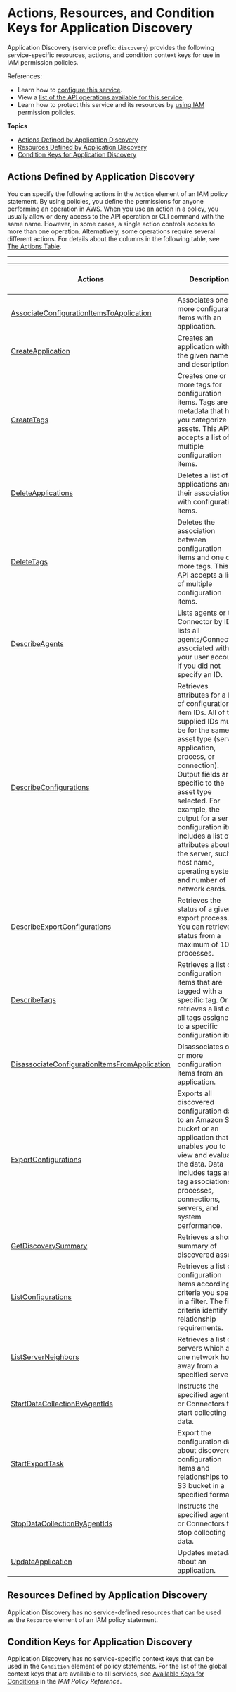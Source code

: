 # Actions, Resources, and Condition Keys for Application Discovery<a name="list_applicationdiscovery"></a>

Application Discovery \(service prefix: `discovery`\) provides the following service\-specific resources, actions, and condition context keys for use in IAM permission policies\.

References:
+ Learn how to [configure this service](http://docs.aws.amazon.com/application-discovery/latest/userguide/)\.
+ View a [list of the API operations available for this service](http://docs.aws.amazon.com/application-discovery/latest/APIReference/)\.
+ Learn how to protect this service and its resources by [using IAM](http://docs.aws.amazon.com/application-discovery/latest/userguide/before_you_install.html#appdisc-user-policy) permission policies\.

**Topics**
+ [Actions Defined by Application Discovery](#applicationdiscovery-actions-as-permissions)
+ [Resources Defined by Application Discovery](#applicationdiscovery-resources-for-iam-policies)
+ [Condition Keys for Application Discovery](#applicationdiscovery-policy-keys)

## Actions Defined by Application Discovery<a name="applicationdiscovery-actions-as-permissions"></a>

You can specify the following actions in the `Action` element of an IAM policy statement\. By using policies, you define the permissions for anyone performing an operation in AWS\. When you use an action in a policy, you usually allow or deny access to the API operation or CLI command with the same name\. However, in some cases, a single action controls access to more than one operation\. Alternatively, some operations require several different actions\. For details about the columns in the following table, see [The Actions Table](reference_policies_actions-resources-contextkeys.md#actions_table)\.


****  

| Actions | Description | Access Level | Resource Types \(\*required\) | Condition Keys | Dependent Actions | 
| --- | --- | --- | --- | --- | --- | 
| [AssociateConfigurationItemsToApplication](http://docs.aws.amazon.com/application-discovery/latest/APIReference/API_AssociateConfigurationItemsToApplication.html) | Associates one or more configuration items with an application\. | Write  |  |  |  | 
| [CreateApplication](http://docs.aws.amazon.com/application-discovery/latest/APIReference/API_CreateApplication.html) | Creates an application with the given name and description\. | Write  |  |  |  | 
| [CreateTags](http://docs.aws.amazon.com/application-discovery/latest/APIReference/API_CreateTags.html) | Creates one or more tags for configuration items\. Tags are metadata that help you categorize IT assets\. This API accepts a list of multiple configuration items\. | Tagging Write  |  |  |  | 
| [DeleteApplications](http://docs.aws.amazon.com/application-discovery/latest/APIReference/API_DeleteApplications.html) | Deletes a list of applications and their associations with configuration items\. | Write  |  |  |  | 
| [DeleteTags](http://docs.aws.amazon.com/application-discovery/latest/APIReference/API_DeleteTags.html) | Deletes the association between configuration items and one or more tags\. This API accepts a list of multiple configuration items\. | Tagging Write  |  |  |  | 
| [DescribeAgents](http://docs.aws.amazon.com/application-discovery/latest/APIReference/API_DescribeAgents.html) | Lists agents or the Connector by ID or lists all agents/Connectors associated with your user account if you did not specify an ID\. | Read Write  |  |  |  | 
| [DescribeConfigurations](http://docs.aws.amazon.com/application-discovery/latest/APIReference/API_DescribeConfigurations.html) | Retrieves attributes for a list of configuration item IDs\. All of the supplied IDs must be for the same asset type \(server, application, process, or connection\)\. Output fields are specific to the asset type selected\. For example, the output for a server configuration item includes a list of attributes about the server, such as host name, operating system, and number of network cards\. | Read Write  |  |  |  | 
| [DescribeExportConfigurations](http://docs.aws.amazon.com/application-discovery/latest/APIReference/API_DescribeExportConfigurations.html) | Retrieves the status of a given export process\. You can retrieve status from a maximum of 100 processes\. | Read Write  |  |  |  | 
| [DescribeTags](http://docs.aws.amazon.com/application-discovery/latest/APIReference/API_DescribeTags.html) | Retrieves a list of configuration items that are tagged with a specific tag\. Or retrieves a list of all tags assigned to a specific configuration item\. | Read Write  |  |  |  | 
| [DisassociateConfigurationItemsFromApplication](http://docs.aws.amazon.com/application-discovery/latest/APIReference/API_DisassociateConfigurationItemsFromApplication.html) | Disassociates one or more configuration items from an application\. | Write  |  |  |  | 
| [ExportConfigurations](http://docs.aws.amazon.com/application-discovery/latest/APIReference/API_ExportConfigurations.html) | Exports all discovered configuration data to an Amazon S3 bucket or an application that enables you to view and evaluate the data\. Data includes tags and tag associations, processes, connections, servers, and system performance\. | Write  |  |  |  | 
| [GetDiscoverySummary](http://docs.aws.amazon.com/application-discovery/latest/APIReference/API_GetDiscoverySummary.html) | Retrieves a short summary of discovered assets\. | Read Write  |  |  |  | 
| [ListConfigurations](http://docs.aws.amazon.com/application-discovery/latest/APIReference/API_ListConfigurations.html) | Retrieves a list of configuration items according to criteria you specify in a filter\. The filter criteria identify relationship requirements\. | List Read Write  |  |  |  | 
| [ListServerNeighbors](http://docs.aws.amazon.com/application-discovery/latest/APIReference/API_ListServerNeighbors.html) | Retrieves a list of servers which are one network hop away from a specified server\. | List Read Write  |  |  |  | 
| [StartDataCollectionByAgentIds](http://docs.aws.amazon.com/application-discovery/latest/APIReference/API_StartDataCollectionByAgentIds.html) | Instructs the specified agents or Connectors to start collecting data\. | Write  |  |  |  | 
| [StartExportTask](http://docs.aws.amazon.com/application-discovery/latest/APIReference/API_StartExportTask.html) | Export the configuration data about discovered configuration items and relationships to an S3 bucket in a specified format\. | Write  |  |  |  | 
| [StopDataCollectionByAgentIds](http://docs.aws.amazon.com/application-discovery/latest/APIReference/API_StopDataCollectionByAgentIds.html) | Instructs the specified agents or Connectors to stop collecting data\. | Write  |  |  |  | 
| [UpdateApplication](http://docs.aws.amazon.com/application-discovery/latest/APIReference/API_UpdateApplication.html) | Updates metadata about an application\. | Write  |  |  |  | 

## Resources Defined by Application Discovery<a name="applicationdiscovery-resources-for-iam-policies"></a>

Application Discovery has no service\-defined resources that can be used as the `Resource` element of an IAM policy statement\.

## Condition Keys for Application Discovery<a name="applicationdiscovery-policy-keys"></a>

Application Discovery has no service\-specific context keys that can be used in the `Condition` element of policy statements\. For the list of the global context keys that are available to all services, see [Available Keys for Conditions](http://docs.aws.amazon.com/IAM/latest/UserGuide/reference_policies_condition-keys.html#AvailableKeys) in the *IAM Policy Reference*\.